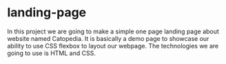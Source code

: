 # landing-page

In this project we are going to make a simple one page landing page about website named Catopedia. It is basically a demo page to showcase our ability to use CSS flexbox to layout our webpage. The technologies we are going to use is HTML and CSS.
